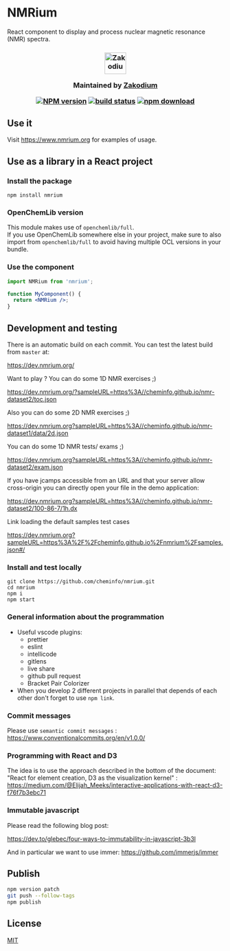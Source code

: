 # NMRium

React component to display and process nuclear magnetic resonance (NMR) spectra.

<h3 align="center">

  <a href="https://www.zakodium.com">
    <img src="https://www.zakodium.com/brand/zakodium-logo-white.svg" width="50" alt="Zakodium logo" />
  </a>

  <p>
    Maintained by <a href="https://www.zakodium.com">Zakodium</a>
  </p>

[![NPM version][npm-image]][npm-url]
[![build status][ci-image]][ci-url]
[![npm download][download-image]][download-url]

</h3>

## Use it

Visit https://www.nmrium.org for examples of usage.

## Use as a library in a React project

### Install the package

```console
npm install nmrium
```

### OpenChemLib version

This module makes use of `openchemlib/full`.  
If you use OpenChemLib somewhere else in your project, make sure to also import
from `openchemlib/full` to avoid having multiple OCL versions in your bundle.

### Use the component

```jsx
import NMRium from 'nmrium';

function MyComponent() {
  return <NMRium />;
}
```

## Development and testing

There is an automatic build on each commit. You can test the latest build from `master` at:

https://dev.nmrium.org/

Want to play ? You can do some 1D NMR exercises ;)

https://dev.nmrium.org/?sampleURL=https%3A//cheminfo.github.io/nmr-dataset2/toc.json

Also you can do some 2D NMR exercises ;)

https://dev.nmrium.org?sampleURL=https%3A//cheminfo.github.io/nmr-dataset1/data/2d.json

You can do some 1D NMR tests/ exams ;)

https://dev.nmrium.org?sampleURL=https%3A//cheminfo.github.io/nmr-dataset2/exam.json

If you have jcamps accessible from an URL and that your server allow cross-origin you can directly open your file in the demo application:

https://dev.nmrium.org?sampleURL=https%3A//cheminfo.github.io/nmr-dataset2/100-86-7/1h.dx

Link loading the default samples test cases

https://dev.nmrium.org?sampleURL=https%3A%2F%2Fcheminfo.github.io%2Fnmrium%2Fsamples.json#/

### Install and test locally

```console
git clone https://github.com/cheminfo/nmrium.git
cd nmrium
npm i
npm start
```

### General information about the programmation

- Useful vscode plugins:
  - prettier
  - eslint
  - intellicode
  - gitlens
  - live share
  - github pull request
  - Bracket Pair Colorizer
- When you develop 2 different projects in parallel that depends of each other don't forget to use `npm link`.

### Commit messages

Please use `semantic commit messages` : https://www.conventionalcommits.org/en/v1.0.0/

### Programming with React and D3

The idea is to use the approach described in the bottom of the document:
"React for element creation, D3 as the visualization kernel" :
https://medium.com/@Elijah_Meeks/interactive-applications-with-react-d3-f76f7b3ebc71

### Immutable javascript

Please read the following blog post:

https://dev.to/glebec/four-ways-to-immutability-in-javascript-3b3l

And in particular we want to use immer: https://github.com/immerjs/immer

## Publish

```bash
npm version patch
git push --follow-tags
npm publish
```

## License

[MIT](./LICENSE)

[npm-image]: https://img.shields.io/npm/v/nmrium.svg
[npm-url]: https://npmjs.org/package/nmrium
[ci-image]: https://github.com/cheminfo/nmrium/workflows/Node.js%20CI/badge.svg?branch=master
[ci-url]: https://github.com/cheminfo/nmrium/actions?query=workflow%3A%22Node.js+CI%22
[download-image]: https://img.shields.io/npm/dm/nmrium.svg
[download-url]: https://npmjs.org/package/nmrium
